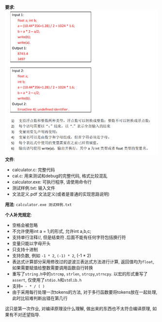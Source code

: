 **要求**:
![要求](要求.png)
**文件**: 
* calculator.c: 完整代码 
* cal.c: 用来测试和debug的完整代码, 格式比较混乱
* calculator.exe: 可执行程序, 请使用命令行
* 测试样例.txt: 输入文件
* 文法定义.pdf 文法定义(或者是普通的实现思路说明)

**用法**: `calculator.exe 测试样例.txt`

**个人补充规定**: 
* 空格会被忽略
* 不允许使用int a = 1;的形式, 允许int a,b,c;
* 支持单行注释//, 但是结束符`.`后面不能有任何字符包括换行符
* 变量只能以字母开头
* 只支持十进制
* 支持负数, 例如 `-1 * 2`, `(-1) * 2`, (-1 * 2)
* 表达式计算部分采用修改过的逆波兰表达式方法进行计算, 返回值均为`float`, 如果需要赋值给整数需要调用函数自行转换
* 重写了`string.h`中的`strcmp`, `strlen`, `strcpy`,`strncpy`. 以宏的形式重写了`assert`, 仅使用了`stdio.h`和`stdlib.h`
* 支持`+ - * / ( )`
* 由于采用每行处理一次tokens的方法, 对于多行函数要将tokens放在一起处理, 此时比较难判断出错在第几行

这只是第一次作业, 对编译原理没什么理解, 做出来的东西也不太符合编译原理, 如果有不对还望指导.
